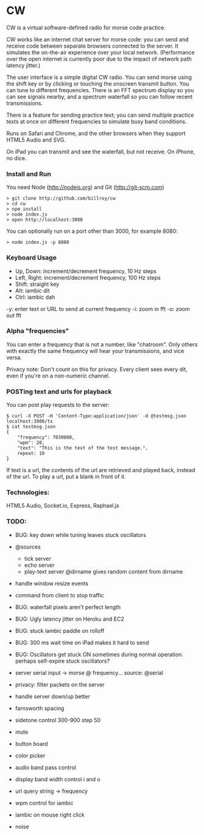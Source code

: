 # CW

CW is a virtual software-defined radio for morse code practice.

CW works like an internet chat server for morse code: you can send and receive code between separate browsers connected to the server.  It simulates the on-the-air experience over your local network.  (Performance over the open internet is currently poor due to the impact of network path latency jitter.)

The user interface is a simple digital CW radio.  You can send morse using the shift key or by clicking or touching the onscreen transmit button.  You can tune to different frequencies.  There is an FFT spectrum display so you can see signals nearby, and a spectrum waterfall so you can follow recent transmissions.

There is a feature for sending practice text; you can send multiple practice texts at once on different frequencies to simulate busy band conditions.

Runs on Safari and Chrome, and the other browsers when they support HTML5 Audio and SVG.  

On iPad you can transmit and see the waterfall, but not receive.  On iPhone, no dice.

### Install and Run

You need Node (http://nodejs.org) and Git (http://git-scm.com)

	> git clone http://github.com/billroy/cw
	> cd cw
	> npm install
	> node index.js
	> open http://localhost:3000

You can optionally run on a port other than 3000, for example 8080:

	> node index.js -p 8080

### Keyboard Usage

- Up, Down: increment/decrement frequency, 10 Hz steps
- Left, Right: increment/decrement frequency, 100 Hz steps
- Shift: straight key
- Alt: iambic dit
- Ctrl: iambic dah

-y: enter text or URL to send at current frequency
-i: zoom in fft
-o: zoom out fft


### Alpha "frequencies"

You can enter a frequency that is not a number, like "chatroom".  Only others with exactly the same frequency will hear your transmissions, and vice versa.

Privacy note: Don't count on this for privacy.  Every client sees every dit, even if you're on a non-numeric channel.


### POSTing text and urls for playback

You can post play requests to the server:

	$ curl -X POST -H 'Content-Type:application/json' -d @testmsg.json localhost:3000/tx
	$ cat testmsg.json 
	{
		"frequency": 7030000,
		"wpm": 20,
		"text": "This is the text of the test message.",
		repeat: 10
	}

If text is a url, the contents of the url are retrieved and played back, instead of the url.  To play a url, put a blank in front of it.

### Technologies:

HTML5 Audio, Socket.io, Express, Raphael.js


### TODO:

- BUG: key down while tuning leaves stuck oscillators

- @sources
	- tick server
	- echo server
	- play-text server
		@dirname gives random content from dirname

- handle window resize events
- command from client to stop traffic

- BUG: waterfall pixels aren't perfect length

- BUG: Ugly latency jitter on Heroku and EC2

- BUG: stuck iambic paddle on rolloff
- BUG: 300 ms wait time on iPad makes it hard to send

- BUG: Oscillators get stuck ON sometimes during normal operation.  perhaps self-expire stuck oscillators?

- server serial input -> morse @ frequency...
	source: @serial

- privacy: filter packets on the server



- handle server down/up better

- farnsworth spacing
- sidetone control 300-900 step 50	

- mute

- button board

- color picker
- audio band pass control
- display band width control
	i and o
- url query string -> frequency
- wpm control for iambic
- iambic on mouse right click

- noise
